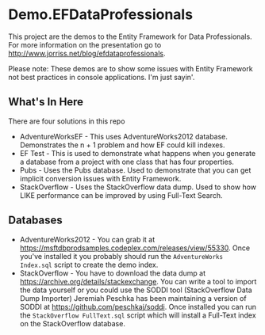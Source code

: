 # Demo.EFDataProfessionals
This project are the demos to the Entity Framework for Data Professionals. For more information on the presentation go to http://www.jorriss.net/blog/efdataprofessionals.

Please note: These demos are to show some issues with Entity Framework not best practices in console applications. I'm just sayin'.

## What's In Here
There are four solutions in this repo

* AdventureWorksEF - This uses AdventureWorks2012 database. Demonstrates the n + 1 problem and how EF could kill indexes.
* EF Test - This is used to demonstrate what happens when you generate a database from a project with one class that has four properties. 
* Pubs - Uses the Pubs database. Used to demonstrate that you can get implicit conversion issues with Entity Framework.
* StackOverflow - Uses the StackOverflow data dump. Used to show how LIKE performance can be improved by using Full-Text Search.

## Databases
* AdventureWorks2012 - You can grab it at https://msftdbprodsamples.codeplex.com/releases/view/55330. Once you've installed it you probably should run the `AdventureWorks Index.sql` script to create the demo index.
* StackOverflow - You have to download the data dump at https://archive.org/details/stackexchange. You can write a tool to import the data yourself or you could use the SODDI tool (StackOverflow Data Dump Importer) Jeremiah Peschka has been maintaining a version of SODDI at https://github.com/peschkaj/soddi. Once installed you can run the `StackOverflow FullText.sql` script which will install a Full-Text index on the StackOverflow database.
